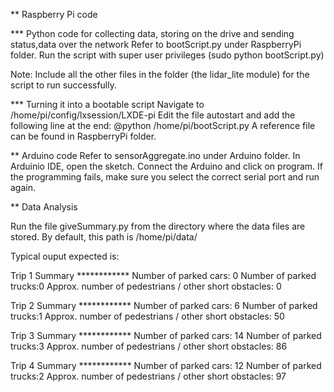 ** Raspberry Pi code

*** Python code for collecting data, storing on the drive and sending status,data over the network
Refer to bootScript.py under RaspberryPi folder.
Run the script with super user privileges (sudo python bootScript.py)

Note: Include all the other files in the folder (the lidar_lite module) for the script to run successfully.

*** Turning it into a bootable script
Navigate to /home/pi/config/lxsession/LXDE-pi
Edit the file autostart and add the following line at the end: @python  /home/pi/bootScript.py
A reference file can be found in RaspberryPi folder.

** Arduino code
Refer to sensorAggregate.ino under Arduino folder.
In Arduinio IDE, open the sketch.
Connect the Arduino and click on program.
If the programming fails, make sure you select the correct serial port and run again.


** Data Analysis

Run the file giveSummary.py from the directory where the data files are stored. By default, this path is /home/pi/data/

Typical ouput expected is:

 Trip 1 Summary ************
Number of parked cars: 0
Number of parked trucks:0
Approx. number of pedestrians / other short obstacles: 0

 Trip 2 Summary ************
Number of parked cars: 6
Number of parked trucks:1
Approx. number of pedestrians / other short obstacles: 50

 Trip 3 Summary ************
Number of parked cars: 14
Number of parked trucks:3
Approx. number of pedestrians / other short obstacles: 86

 Trip 4 Summary ************
Number of parked cars: 12
Number of parked trucks:2
Approx. number of pedestrians / other short obstacles: 97
